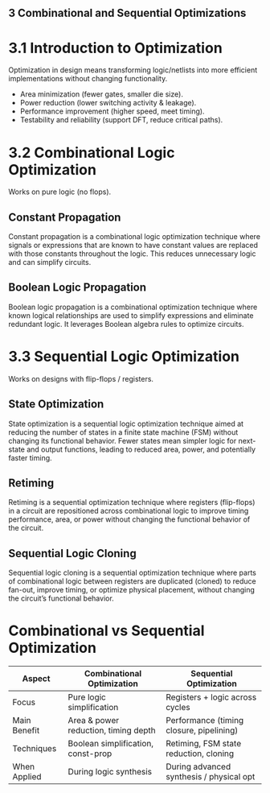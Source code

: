 ## 3 Combinational and Sequential Optimizations

# 3.1 Introduction to Optimization
Optimization in design means transforming logic/netlists into more efficient implementations without changing functionality.

- Area minimization (fewer gates, smaller die size).
- Power reduction (lower switching activity & leakage).
- Performance improvement (higher speed, meet timing).
- Testability and reliability (support DFT, reduce critical paths).

# 3.2 Combinational Logic Optimization

Works on pure logic (no flops).

## Constant Propagation
Constant propagation is a combinational logic optimization technique where signals or expressions that are known to have constant values are replaced with those constants throughout the logic. This reduces unnecessary logic and can simplify circuits.

## Boolean Logic Propagation
Boolean logic propagation is a combinational optimization technique where known logical relationships are used to simplify expressions and eliminate redundant logic. It leverages Boolean algebra rules to optimize circuits.

# 3.3 Sequential Logic Optimization

Works on designs with flip-flops / registers.

## State Optimization
State optimization is a sequential logic optimization technique aimed at reducing the number of states in a finite state machine (FSM) without changing its functional behavior. Fewer states mean simpler logic for next-state and output functions, leading to reduced area, power, and potentially faster timing.

## Retiming
Retiming is a sequential optimization technique where registers (flip-flops) in a circuit are repositioned across combinational logic to improve timing performance, area, or power without changing the functional behavior of the circuit.

## Sequential Logic Cloning
Sequential logic cloning is a sequential optimization technique where parts of combinational logic between registers are duplicated (cloned) to reduce fan-out, improve timing, or optimize physical placement, without changing the circuit’s functional behavior.

# Combinational vs Sequential Optimization

| Aspect         | Combinational Optimization             | Sequential Optimization                    |
|----------------|--------------------------------------|--------------------------------------------|
| Focus          | Pure logic simplification             | Registers + logic across cycles            |
| Main Benefit   | Area & power reduction, timing depth | Performance (timing closure, pipelining)  |
| Techniques     | Boolean simplification, const-prop    | Retiming, FSM state reduction, cloning     |
| When Applied   | During logic synthesis                | During advanced synthesis / physical opt  |





